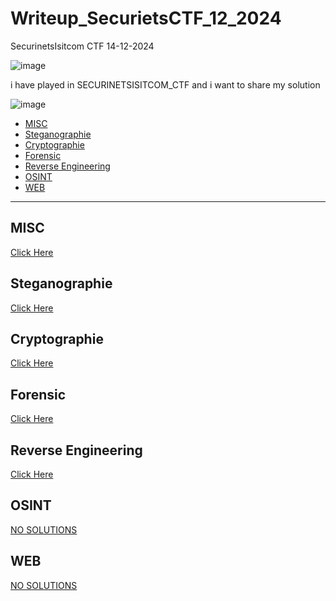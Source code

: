 # Writeup_SecurietsCTF_12_2024
SecurinetsIsitcom CTF 14-12-2024

![image](https://github.com/user-attachments/assets/d65696ec-bf97-418d-8c32-13e176c8fbf6)

i have played in SECURINETSISITCOM_CTF and i want to share my solution

![image](https://github.com/user-attachments/assets/d16549fa-4fb3-492e-b01e-735a763834e0)

- [MISC](#misc)
- [Steganographie](#steganographie)
- [Cryptographie](#cryptographie)
- [Forensic](#forensic)
- [Reverse Engineering](#reverse-engineering)
- [OSINT](#osint)
- [WEB](#web)

---
## MISC
[Click Here](MISC/Misc.md)
## Steganographie
[Click Here](Steganography/Steganography.md)
## Cryptographie
[Click Here](Cryptographie/Cryptographie.md)
## Forensic
[Click Here](Forensic/Forensic.md)
## Reverse Engineering 
[Click Here](Reverse%20Engineering%20/Reverse.md)
## OSINT
[NO SOLUTIONS](OSINT/Osint.md)
## WEB
[NO SOLUTIONS](WEB/Web.md)

